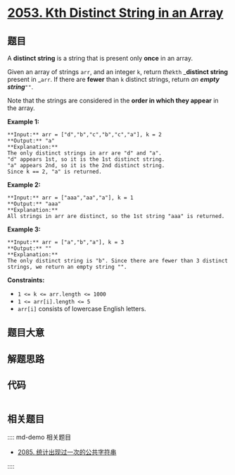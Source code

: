 # [2053. Kth Distinct String in an Array](https://leetcode.com/problems/kth-distinct-string-in-an-array)

## 题目

A **distinct string** is a string that is present only **once** in an array.

Given an array of strings `arr`, and an integer `k`, return _the_`kth`
_**distinct string** present in _`arr`. If there are **fewer** than `k`
distinct strings, return _an **empty string**_`""`.

Note that the strings are considered in the **order in which they appear** in
the array.



**Example 1:**

    
    
    **Input:** arr = ["d","b","c","b","c","a"], k = 2
    **Output:** "a"
    **Explanation:**
    The only distinct strings in arr are "d" and "a".
    "d" appears 1st, so it is the 1st distinct string.
    "a" appears 2nd, so it is the 2nd distinct string.
    Since k == 2, "a" is returned. 
    

**Example 2:**

    
    
    **Input:** arr = ["aaa","aa","a"], k = 1
    **Output:** "aaa"
    **Explanation:**
    All strings in arr are distinct, so the 1st string "aaa" is returned.
    

**Example 3:**

    
    
    **Input:** arr = ["a","b","a"], k = 3
    **Output:** ""
    **Explanation:**
    The only distinct string is "b". Since there are fewer than 3 distinct strings, we return an empty string "".
    



**Constraints:**

  * `1 <= k <= arr.length <= 1000`
  * `1 <= arr[i].length <= 5`
  * `arr[i]` consists of lowercase English letters.


## 题目大意

## 解题思路

## 代码

```javascript

```

## 相关题目

:::: md-demo 相关题目
- [2085. 统计出现过一次的公共字符串](https://leetcode.com/problems/count-common-words-with-one-occurrence)

::::
